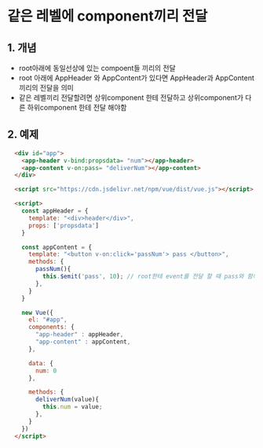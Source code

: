 # 같은 레벨에 component끼리 전달
## 1. 개념
* root아래에 동일선상에 있는 compoent들 끼리의 전달
* root 아래에 AppHeader 와 AppContent가 있다면 AppHeader과 AppContent끼리의 전달을 의미
* 같은 레벨끼리 전달할려면 상위component 한테 전달하고 상위component가 다른 하위component 한테 전달 해야함

## 2. 예제
```html
  <div id="app">
    <app-header v-bind:propsdata= "num"></app-header>
    <app-content v-on:pass= "deliverNum"></app-content>
  </div>

  <script src="https://cdn.jsdelivr.net/npm/vue/dist/vue.js"></script>

  <script>
    const appHeader = {
      template: "<div>header</div>",
      props: ['propsdata']
    }

    const appContent = {
      template: "<button v-on:click='passNum'> pass </button>",
      methods: {
        passNum(){
          this.$emit('pass', 10); // root한테 event를 전달 할 때 pass와 함께 10을 함께 전달
        },
      }
    }

    new Vue({
      el: "#app",
      components: {
        "app-header" : appHeader,
        "app-content" : appContent,
      },

      data: {
        num: 0
      },

      methods: {
        deliverNum(value){
          this.num = value;
        },
      }
    })
  </script>
```
